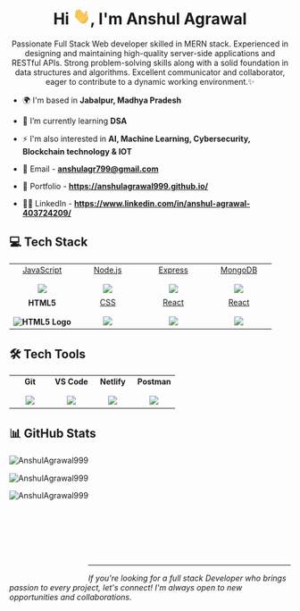 
<h1 align="center"> Hi <img height="30px" src="https://raw.githubusercontent.com/ABSphreak/ABSphreak/master/gifs/Hi.gif" alt="👋" />, I'm Anshul Agrawal </h1>

<p align="center" >Passionate Full Stack Web developer skilled in MERN stack. Experienced in designing and maintaining high-quality server-side
applications and RESTful APIs. Strong problem-solving skills along with a solid foundation in data structures and algorithms. Excellent communicator and collaborator, eager to contribute to a dynamic working environment.✨</p>

- 🌍 I'm based in **Jabalpur, Madhya Pradesh**

- 🌱 I’m currently learning **DSA**
 
- ⚡ I'm also interested in **AI, Machine Learning, Cybersecurity, Blockchain technology & IOT**

- 📧 Email - **anshulagr799@gmail.com**

- 💼 Portfolio - **https://anshulagrawal999.github.io/**

- 👨‍💻 LinkedIn - **https://www.linkedin.com/in/anshul-agrawal-403724209/**

<h2 align="left"> 💻 Tech Stack</h2>
<table align="center">
  <tbody>
   <tr valign="top">
    <td width="25%" align="center">
        <a href="https://developer.mozilla.org/en-US/docs/Web/JavaScript">
          <span>JavaScript</span><br /><br />
          <img height="64px" src="https://cdn.svgporn.com/logos/javascript.svg" />
        </a>
      </td>
      <td width="25%" align="center">
        <a href="https://nodejs.org/">
          <span>Node.js</span><br /><br />
          <img height="64px" src="https://cdn.svgporn.com/logos/nodejs.svg" />
        </a>
      </td>
      <td width="25%" align="center">
        <a href="http://expressjs.com/">
          <span>Express</span><br /><br />
          <img height="64px" src="https://cdn.svgporn.com/logos/express.svg" />
        </a>
      </td>
      <td width="25%" align="center">
        <a href="https://www.mongodb.org/">
          <span>MongoDB</span><br /><br />
          <img height="64px" src="https://cdn.svgporn.com/logos/mongodb.svg" />
        </a>
      </td>
    </tr> 
    <tr>
      <td width="25%" align="center">
        <a style="font-weight: bold; text-decoration: none;" href="https://www.w3.org/html/">
          <span>HTML5</span><br /><br />
          <img
            height="64px"
            src="https://cdn.svgporn.com/logos/html-5.svg" alt="HTML5 Logo"
          />
        </a>
      </td>
      <td width="25%" align="center">
        <a href="http://www.w3.org/TR/CSS/">
          <span>CSS</span><br /><br />
          <img height="64px" src="https://cdn.svgporn.com/logos/css-3.svg" />
        </a>
      </td>
      <td width="25%" align="center">
        <a href="https://react.dev/">
          <span>React</span><br /><br />
          <img height="64px" src="https://cdn.svgporn.com/logos/react.svg" />
        </a>
      </td>
     <td width="25%" align="center">
        <a href="https://redux.js.org/">
          <span>React</span><br /><br />
          <img height="64px" src="https://cdn.svgporn.com/logos/redux.svg" />
        </a>
      </td>
    </tr>
  </tbody>
</table>


<h2 align="left">🛠️ Tech Tools</h2>
<table align="center">
  <tbody>
    <tr valign="top">
      <td width="25%" align="center">
        <a style="font-weight: bold; text-decoration: none;" href="https://git-scm.com/">
          <span>Git</span><br /><br />
          <img
            height="64px"
            src="https://cdn.svgporn.com/logos/git-icon.svg"
          />
        </a>
      </td>
      <td width="25%" align="center">
        <a style="font-weight: bold; text-decoration: none;" href="https://code.visualstudio.com/">
          <span>VS Code</span><br /><br />
          <img height="64px" src="https://cdn.svgporn.com/logos/visual-studio-code.svg" />
        </a>
      </td>
      <td width="25%" align="center">
        <a style="font-weight: bold; text-decoration: none;" href="https://www.netlify.com/">
          <span>Netlify</span><br /><br />
          <img height="64px" src="https://cdn.svgporn.com/logos/netlify.svg" />
        </a>
      </td>
      <td width="25%" align="center">
        <a style="font-weight: bold; text-decoration: none;" href="https://www.getpostman.com/">
          <span>Postman</span><br /><br />
          <img
            height="64px"
            src="https://cdn.svgporn.com/logos/postman-icon.svg"
          />
        </a>
      </td>
    </tr>
  </tbody>
</table>

## 📊 GitHub Stats

<p><img align="center" src="https://github-readme-stats.vercel.app/api?username=AnshulAgrawal999&show_icons=true&locale=en&theme=react" alt="AnshulAgrawal999" style="height: 160px;" /></p>

<p><img align="center" src="https://github-readme-streak-stats.herokuapp.com/?user=AnshulAgrawal999&theme=react" alt="AnshulAgrawal999" style="height: 160px;" /></p>

<p><img align="left" src="https://github-readme-stats.vercel.app/api/top-langs?username=AnshulAgrawal999&show_icons=true&locale=en&layout=compact&theme=react" alt="AnshulAgrawal999" style="height: 160px;" /></p>

<br/><br/><br/><br/><br/><br/><br/>

<hr/>

<em>If you're looking for a full stack Developer who brings passion to every project, let's connect! I'm always open to new opportunities and collaborations.</em>

